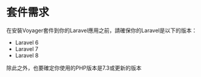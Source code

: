 # 套件需求

在安裝Voyager套件到你的Laravel應用之前，請確保你的Laravel是以下的版本：

* Laravel 6
* Laravel 7
* Laravel 8

除此之外，也要確定你使用的PHP版本是7.3或更新的版本

